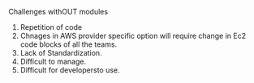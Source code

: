 Challenges withOUT modules

1. Repetition of code
2. Chnages in AWS provider specific option will require change in Ec2 code blocks of all the teams.
3. Lack of Standardization.
4. Difficult to manage.
5. Difficult for developersto use. 




